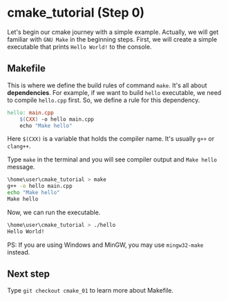 # cmake_tutorial (Step 0)
Let's begin our cmake journey with a simple example. Actually, we will get familiar with `GNU Make` in the beginning steps. First, we will create a simple executable that prints `Hello World!` to the console. 

## Makefile
This is where we define the build rules of command `make`. It's all about **dependencies**. For example, if we want to build `hello` executable, we need to compile `hello.cpp` first. So, we define a rule for this dependency. 

```makefile
hello: main.cpp
	$(CXX) -o hello main.cpp
	echo "Make hello"
```

Here `$(CXX)` is a variable that holds the compiler name. It's usually `g++` or `clang++`.

Type `make` in the terminal and you will see compiler output and `Make hello` message. 

```bash
\home\user\cmake_tutorial > make
g++ -o hello main.cpp
echo "Make hello"
Make hello
```

Now, we can run the executable.

```bash
\home\user\cmake_tutorial > ./hello
Hello World!
```

PS: If you are using Windows and MinGW, you may use `mingw32-make` instead.

## Next step
Type `git checkout cmake_01` to learn more about Makefile.
